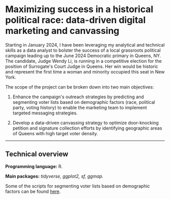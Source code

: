 # Maximizing success in a historical political race: data-driven digital marketing and canvassing

Starting in January 2024, I have been leveraging my analytical and technical skills as a data analyst to bolster the success of a local grassroots political campaign leading up to the June 2024 Democratic primary in Queens, NY. The candidate, Judge Wendy Li, is running in a competitive election for the position of Surrogate's Court Judge in Queens. Her win would be historic and represent the first time a woman and minority occupied this seat in New York. 

The scope of the project can be broken down into two main objectives:

1) Enhance the campaign's outreach strategies by predicting and segmenting voter lists based on demographic factors (race, political party, voting history) to enable the marketing team to implement targeted messaging strategies. 

2) Develop a data-driven canvassing strategy to optimize door-knocking petition and signature collection efforts by identifying geographic areas of Queens with high target voter density.

---

## Technical overview

**Programming language:** R.

**Main packages:** _tidyverse, ggplot2, sf, ggmap._

Some of the scripts for segmenting voter lists based on demographic factors can be found [here](https://github.com/ruiruigaoh/campaign_fellowship/tree/main/scripts).

